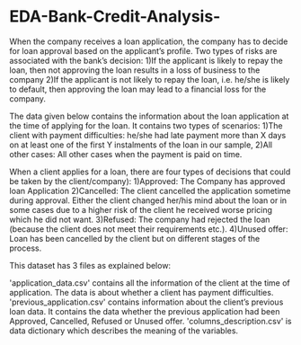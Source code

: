 # EDA-Bank-Credit-Analysis-

When the company receives a loan application, the company has to decide for loan approval based on the applicant’s profile. Two types of risks are associated with the bank’s decision: 1)If the applicant is likely to repay the loan, then not approving the loan results in a loss of business to the company 2)If the applicant is not likely to repay the loan, i.e. he/she is likely to default, then approving the loan may lead to a financial loss for the company.

The data given below contains the information about the loan application at the time of applying for the loan. It contains two types of scenarios: 1)The client with payment difficulties: he/she had late payment more than X days on at least one of the first Y instalments of the loan in our sample, 2)All other cases: All other cases when the payment is paid on time.

When a client applies for a loan, there are four types of decisions that could be taken by the client/company): 1)Approved: The Company has approved loan Application 2)Cancelled: The client cancelled the application sometime during approval. Either the client changed her/his mind about the loan or in some cases due to a higher risk of the client he received worse pricing which he did not want. 3)Refused: The company had rejected the loan (because the client does not meet their requirements etc.). 4)Unused offer: Loan has been cancelled by the client but on different stages of the process.

This dataset has 3 files as explained below:

'application_data.csv' contains all the information of the client at the time of application. The data is about whether a client has payment difficulties.
'previous_application.csv' contains information about the client’s previous loan data. It contains the data whether the previous application had been Approved, Cancelled, Refused or Unused offer.
'columns_description.csv' is data dictionary which describes the meaning of the variables.
